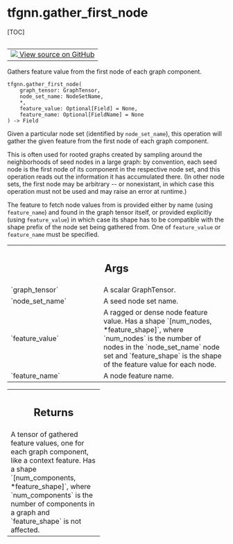 # tfgnn.gather_first_node

[TOC]

<!-- Insert buttons and diff -->

<table class="tfo-notebook-buttons tfo-api nocontent" align="left">
<td>
  <a target="_blank" href="https://github.com/tensorflow/gnn/tree/master/tensorflow_gnn/graph/graph_tensor_ops.py#L181-L231">
    <img src="https://www.tensorflow.org/images/GitHub-Mark-32px.png" />
    View source on GitHub
  </a>
</td>
</table>

Gathers feature value from the first node of each graph component.

<pre class="devsite-click-to-copy prettyprint lang-py tfo-signature-link">
<code>tfgnn.gather_first_node(
    graph_tensor: GraphTensor,
    node_set_name: NodeSetName,
    *,
    feature_value: Optional[Field] = None,
    feature_name: Optional[FieldName] = None
) -> Field
</code></pre>

<!-- Placeholder for "Used in" -->

Given a particular node set (identified by `node_set_name`), this operation
will gather the given feature from the first node of each graph component.

This is often used for rooted graphs created by sampling around the
neighborhoods of seed nodes in a large graph: by convention, each seed node is
the first node of its component in the respective node set, and this operation
reads out the information it has accumulated there. (In other node sets, the
first node may be arbitrary -- or nonexistant, in which case this operation
must not be used and may raise an error at runtime.)

The feature to fetch node values from is provided either by name (using
`feature_name`) and found in the graph tensor itself, or provided explicitly
(using `feature_value`) in which case its shape has to be compatible with the
shape prefix of the node set being gathered from. One of `feature_value`
or `feature_name` must be specified.

<!-- Tabular view -->
 <table class="responsive fixed orange">
<colgroup><col width="214px"><col></colgroup>
<tr><th colspan="2"><h2 class="add-link">Args</h2></th></tr>

<tr>
<td>
`graph_tensor`<a id="graph_tensor"></a>
</td>
<td>
A scalar GraphTensor.
</td>
</tr><tr>
<td>
`node_set_name`<a id="node_set_name"></a>
</td>
<td>
A seed node set name.
</td>
</tr><tr>
<td>
`feature_value`<a id="feature_value"></a>
</td>
<td>
A ragged or dense node feature value. Has a shape
`[num_nodes, *feature_shape]`, where `num_nodes` is the number of nodes in
the `node_set_name` node set and `feature_shape` is the shape of the
feature value for each node.
</td>
</tr><tr>
<td>
`feature_name`<a id="feature_name"></a>
</td>
<td>
A node feature name.
</td>
</tr>
</table>

<!-- Tabular view -->
 <table class="responsive fixed orange">
<colgroup><col width="214px"><col></colgroup>
<tr><th colspan="2"><h2 class="add-link">Returns</h2></th></tr>
<tr class="alt">
<td colspan="2">
A tensor of gathered feature values, one for each graph component, like a
context feature. Has a shape `[num_components, *feature_shape]`, where
`num_components` is the number of components in a graph and `feature_shape`
is not affected.
</td>
</tr>

</table>


